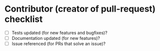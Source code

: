 <!-- What does this implement/fix? Explain your changes here. -->



# Contributor (creator of pull-request) checklist

 - [ ] Tests updated (for new features and bugfixes)?
 - [ ] Documentation updated (for new features)?
 - [ ] Issue referenced (for PRs that solve an issue)?

